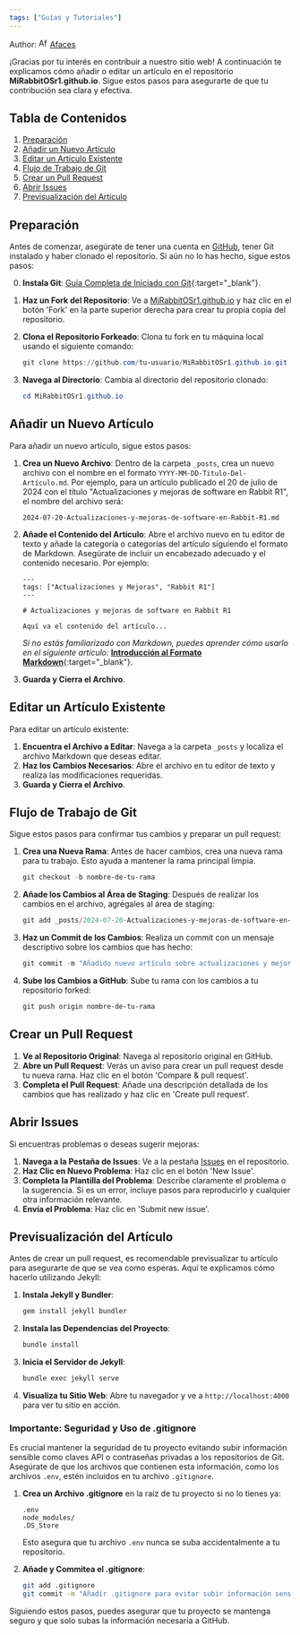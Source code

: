 ```yaml
---
tags: ["Guías y Tutoriales"]
---
```


Author: [<img src="https://sea2.discourse-cdn.com/flex002/user_avatar/community.rabbit.tech/afaces/48/2649_2.png" alt="Afaces" width="16" height="16">](https://community.rabbit.tech/u/afaces) [Afaces](https://community.rabbit.tech/u/afaces)

¡Gracias por tu interés en contribuir a nuestro sitio web! A continuación te explicamos cómo añadir o editar un artículo en el repositorio **MiRabbitOSr1.github.io**. Sigue estos pasos para asegurarte de que tu contribución sea clara y efectiva.

## Tabla de Contenidos
1. [Preparación](#preparación)
2. [Añadir un Nuevo Artículo](#añadir-un-nuevo-artículo)
3. [Editar un Artículo Existente](#editar-un-artículo-existente)
4. [Flujo de Trabajo de Git](#flujo-de-trabajo-de-git)
5. [Crear un Pull Request](#crear-un-pull-request)
6. [Abrir Issues](#abrir-issues)
7. [Previsualización del Artículo](#previsualización-del-artículo)

## Preparación

Antes de comenzar, asegúrate de tener una cuenta en [GitHub](https://github.com), tener Git instalado y haber clonado el repositorio. Si aún no lo has hecho, sigue estos pasos:

0. **Instala Git**: [Guía Completa de Iniciado con Git](https://medium.com/@axelfernandezcurros/tu-gu%C3%ADa-completa-de-iniciado-con-git-b6b475bb6991){:target="_blank"}.

1. **Haz un Fork del Repositorio**: Ve a [MiRabbitOSr1.github.io](https://github.com/MiRabbitOSr1/MiRabbitOSr1.github.io) y haz clic en el botón 'Fork' en la parte superior derecha para crear tu propia copia del repositorio.
2. **Clona el Repositorio Forkeado**: Clona tu fork en tu máquina local usando el siguiente comando:
    ```powershell
    git clone https://github.com/tu-usuario/MiRabbitOSr1.github.io.git
    ```
3. **Navega al Directorio**: Cambia al directorio del repositorio clonado:
    ```powershell
    cd MiRabbitOSr1.github.io
    ```

## Añadir un Nuevo Artículo

Para añadir un nuevo artículo, sigue estos pasos:

1. **Crea un Nuevo Archivo**: Dentro de la carpeta `_posts`, crea un nuevo archivo con el nombre en el formato `YYYY-MM-DD-Titulo-Del-Artículo.md`. Por ejemplo, para un artículo publicado el 20 de julio de 2024 con el título "Actualizaciones y mejoras de software en Rabbit R1", el nombre del archivo será:
    ```plaintext
    2024-07-20-Actualizaciones-y-mejoras-de-software-en-Rabbit-R1.md
    ```

2. **Añade el Contenido del Artículo**: Abre el archivo nuevo en tu editor de texto y añade la categoría o categorías del artículo siguiendo el formato de Markdown. Asegúrate de incluir un encabezado adecuado y el contenido necesario. Por ejemplo:
    ```plaintext
    ---
    tags: ["Actualizaciones y Mejoras", "Rabbit R1"]
    ---

    # Actualizaciones y mejoras de software en Rabbit R1

    Aquí va el contenido del artículo...
    ```

    *Si no estás familiarizado con Markdown, puedes aprender cómo usarlo en el siguiente artículo:* [**Introducción al Formato Markdown**](https://medium.com/@axelfernandezcurros/introducci%C3%B3n-al-formato-markdown-0486e5b47809){:target="_blank"}.

3. **Guarda y Cierra el Archivo**.

## Editar un Artículo Existente

Para editar un artículo existente:

1. **Encuentra el Archivo a Editar**: Navega a la carpeta `_posts` y localiza el archivo Markdown que deseas editar.
2. **Haz los Cambios Necesarios**: Abre el archivo en tu editor de texto y realiza las modificaciones requeridas.
3. **Guarda y Cierra el Archivo**.


## Flujo de Trabajo de Git

Sigue estos pasos para confirmar tus cambios y preparar un pull request:

1. **Crea una Nueva Rama**: Antes de hacer cambios, crea una nueva rama para tu trabajo. Esto ayuda a mantener la rama principal limpia.
    ```powershell
    git checkout -b nombre-de-tu-rama
    ```
   
2. **Añade los Cambios al Área de Staging**: Después de realizar los cambios en el archivo, agrégales al área de staging:
    ```powershell
    git add _posts/2024-07-20-Actualizaciones-y-mejoras-de-software-en-Rabbit-R1.md
    ```
   
3. **Haz un Commit de los Cambios**: Realiza un commit con un mensaje descriptivo sobre los cambios que has hecho:
    ```powershell
    git commit -m "Añadido nuevo artículo sobre actualizaciones y mejoras en Rabbit R1"
    ```

4. **Sube los Cambios a GitHub**: Sube tu rama con los cambios a tu repositorio forked:
    ```powershell
    git push origin nombre-de-tu-rama
    ```

## Crear un Pull Request

1. **Ve al Repositorio Original**: Navega al repositorio original en GitHub.
2. **Abre un Pull Request**: Verás un aviso para crear un pull request desde tu nueva rama. Haz clic en el botón 'Compare & pull request'.
3. **Completa el Pull Request**: Añade una descripción detallada de los cambios que has realizado y haz clic en 'Create pull request'.

## Abrir Issues

Si encuentras problemas o deseas sugerir mejoras:

1. **Navega a la Pestaña de Issues**: Ve a la pestaña [Issues](https://github.com/MiRabbitOSr1/MiRabbitOSr1.github.io/issues) en el repositorio.
2. **Haz Clic en Nuevo Problema**: Haz clic en el botón 'New Issue'.
3. **Completa la Plantilla del Problema**: Describe claramente el problema o la sugerencia. Si es un error, incluye pasos para reproducirlo y cualquier otra información relevante.
4. **Envía el Problema**: Haz clic en 'Submit new issue'.

## Previsualización del Artículo

Antes de crear un pull request, es recomendable previsualizar tu artículo para asegurarte de que se vea como esperas. Aquí te explicamos cómo hacerlo utilizando Jekyll:

1. **Instala Jekyll y Bundler**:
    ```bash
    gem install jekyll bundler
    ```

2. **Instala las Dependencias del Proyecto**:
    ```bash
    bundle install
    ```

3. **Inicia el Servidor de Jekyll**:
    ```bash
    bundle exec jekyll serve
    ```

4. **Visualiza tu Sitio Web**: Abre tu navegador y ve a `http://localhost:4000` para ver tu sitio en acción.

### Importante: Seguridad y Uso de .gitignore

Es crucial mantener la seguridad de tu proyecto evitando subir información sensible como claves API o contraseñas privadas a los repositorios de Git. Asegúrate de que los archivos que contienen esta información, como los archivos `.env`, estén incluidos en tu archivo `.gitignore`.

1. **Crea un Archivo .gitignore** en la raíz de tu proyecto si no lo tienes ya:
    ```plaintext
    .env
    node_modules/
    .DS_Store
    ```
    Esto asegura que tu archivo `.env` nunca se suba accidentalmente a tu repositorio.

2. **Añade y Commitea el .gitignore**:
    ```bash
    git add .gitignore
    git commit -m "Añadir .gitignore para evitar subir información sensible"
    ```

Siguiendo estos pasos, puedes asegurar que tu proyecto se mantenga seguro y que solo subas la información necesaria a GitHub.
